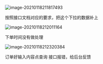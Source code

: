 ![image-20210118211817493](https://gitee.com/wu_kang0718/image/raw/master//20210118211819332.png)

按照接口文档对应的要求，把这个下拉的数据补上

![image-20210118212011164](https://gitee.com/wu_kang0718/image/raw/master//20210118212012189.png)

下单时间没有做处理

![image-20210118212320384](https://gitee.com/wu_kang0718/image/raw/master//20210118212321438.png)

订单好输入内容点查询 接口报错，给后台反馈













